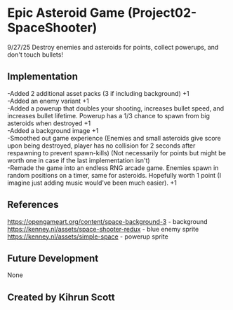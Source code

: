 # Epic Asteroid Game (Project02-SpaceShooter)
9/27/25
Destroy enemies and asteroids for points, collect powerups, and don't touch bullets!
## Implementation
-Added 2 additional asset packs (3 if including background) +1  
-Added an enemy variant +1  
-Added a powerup that doubles your shooting, increases bullet speed, and increases bullet lifetime. Powerup has a 1/3 chance to spawn from big asteroids when destroyed +1  
-Added a background image +1  
-Smoothed out game experience (Enemies and small asteroids give score upon being destroyed, player has no collision for 2 seconds after respawning to prevent spawn-kills) (Not necessarily for points but might be worth one in case if the last implementation isn't)  
-Remade the game into an endless RNG arcade game. Enemies spawn in random positions on a timer, same for asteroids. Hopefully worth 1 point (I imagine just adding music would've been much easier). +1  
## References
https://opengameart.org/content/space-background-3 - background  
https://kenney.nl/assets/space-shooter-redux - blue enemy sprite  
https://kenney.nl/assets/simple-space - powerup sprite  
## Future Development
None
## Created by Kihrun Scott
